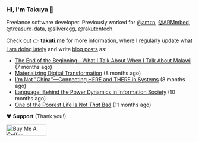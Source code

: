 ### Hi, I'm Takuya 👋

Freelance software developer. Previously worked for [@amzn](https://github.com/amzn), [@ARMmbed](https://github.com/ARMmbed), [@treasure-data](https://github.com/treasure-data), [@silveregg](https://github.com/silveregg), [@rakutentech](https://github.com/rakutentech).

Check out 👉 **[takuti.me](https://takuti.me/)** for more information, where I regularly update [what I am doing lately](https://takuti.me/now/) and write [blog posts](https://takuti.me/note/) as:


- [The End of the Beginning—What I Talk About When I Talk About Malawi](https://takuti.me/note/one-year-in-malawi/) (7 months ago)
- [Materializing Digital Transformation](https://takuti.me/note/materializing-dx/) (8 months ago)
- [I&#39;m Not &#34;China&#34;—Connecting HERE and THERE in Systems](https://takuti.me/note/my-identity-in-malawi/) (8 months ago)
- [Language: Behind the Power Dynamics in Information Society](https://takuti.me/note/power-of-language/) (10 months ago)
- [One of the Poorest Life Is Not *That* Bad](https://takuti.me/note/malawian-personal-finance/) (11 months ago)

❤️ **Support** (Thank you!)

<a href="https://www.buymeacoffee.com/takuti" target="_blank"><img src="https://cdn.buymeacoffee.com/buttons/v2/default-yellow.png" alt="Buy Me A Coffee" style="height: 30px !important;width: 108px !important;" ></a>
